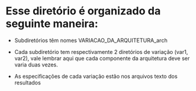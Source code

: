 # Esse diretório é organizado da seguinte maneira:

- Subdiretórios têm nomes VARIACAO_DA_ARQUITETURA_arch

- Cada subdiretório tem respectivamente 2 diretórios de variação (var1, var2), vale lembrar
aqui que cada componente da arquitetura deve ser varia duas vezes.

- As especificações de cada variação estão nos arquivos texto dos resultados

